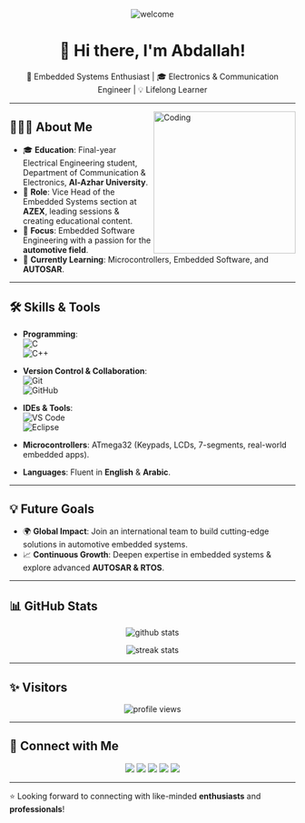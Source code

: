 <p align="center">
  <img src="https://i.imgur.com/A6bWGFl.gif" alt="welcome" />
</p>

<h1 align="center">👋 Hi there, I'm Abdallah!</h1>

<p align="center">
  🚀 Embedded Systems Enthusiast | 🎓 Electronics & Communication Engineer | 💡 Lifelong Learner  
</p>

---

<img align="right" alt="Coding" width="250" src="https://user-images.githubusercontent.com/48678280/88862734-4903af80-d201-11ea-968b-9c939d88a37c.gif"/>

## 👨🏻‍💻 About Me  

- 🎓 **Education**: Final-year Electrical Engineering student, Department of Communication & Electronics, **Al-Azhar University**.  
- 🔌 **Role**: Vice Head of the Embedded Systems section at **AZEX**, leading sessions & creating educational content.  
- 🚗 **Focus**: Embedded Software Engineering with a passion for the **automotive field**.  
- 🌱 **Currently Learning**: Microcontrollers, Embedded Software, and **AUTOSAR**.  

---

## 🛠️ Skills & Tools  

- **Programming**:  
  ![C](https://img.shields.io/badge/-C-00599C?style=for-the-badge&logo=c&logoColor=white)  
  ![C++](https://img.shields.io/badge/-C++-00599C?style=for-the-badge&logo=cplusplus&logoColor=white)  

- **Version Control & Collaboration**:  
  ![Git](https://img.shields.io/badge/-Git-F05032?style=for-the-badge&logo=git&logoColor=white)  
  ![GitHub](https://img.shields.io/badge/-GitHub-181717?style=for-the-badge&logo=github&logoColor=white)  

- **IDEs & Tools**:  
  ![VS Code](https://img.shields.io/badge/-VS%20Code-007ACC?style=for-the-badge&logo=visual-studio-code&logoColor=white)  
  ![Eclipse](https://img.shields.io/badge/-Eclipse-2C2255?style=for-the-badge&logo=eclipse-ide&logoColor=white)  

- **Microcontrollers**: ATmega32 (Keypads, LCDs, 7-segments, real-world embedded apps).  

- **Languages**: Fluent in **English** & **Arabic**.  

---

## 💡 Future Goals  

- 🌍 **Global Impact**: Join an international team to build cutting-edge solutions in automotive embedded systems.  
- 📈 **Continuous Growth**: Deepen expertise in embedded systems & explore advanced **AUTOSAR & RTOS**.  

---

## 📊 GitHub Stats  

<p align="center">
  <img src="https://github-readme-stats.vercel.app/api?username=abdallah-shehawey&show_icons=true&theme=radical" alt="github stats" />
</p>

<p align="center">
  <img src="https://github-readme-streak-stats.herokuapp.com/?user=abdallah-shehawey&theme=radical" alt="streak stats" />
</p>

---

## ✨ Visitors  

<p align="center">
  <img src="https://komarev.com/ghpvc/?username=abdallah-shehawey&style=for-the-badge&color=blue" alt="profile views" />
</p>

---

## 🔗 Connect with Me  

<p align="center">
  <a href="https://www.linkedin.com/in/abdallah-shehawey"><img src="https://img.shields.io/badge/-LinkedIn-0A66C2?style=for-the-badge&logo=linkedin&logoColor=white"/></a>
  <a href="https://wa.me/+201501899476"><img src="https://img.shields.io/badge/-WhatsApp-25D366?style=for-the-badge&logo=whatsapp&logoColor=white"/></a>
  <a href="https://www.facebook.com/abdullahshehawey"><img src="https://img.shields.io/badge/-Facebook-1877F2?style=for-the-badge&logo=facebook&logoColor=white"/></a>
  <a href="mailto:shehawey9@gmail.com"><img src="https://img.shields.io/badge/-Gmail-EA4335?style=for-the-badge&logo=gmail&logoColor=white"/></a>
  <a href="https://github.com/abdallah-shehawey"><img src="https://img.shields.io/badge/-GitHub-181717?style=for-the-badge&logo=github&logoColor=white"/></a>
</p>

---

⭐ Looking forward to connecting with like-minded **enthusiasts** and **professionals**!